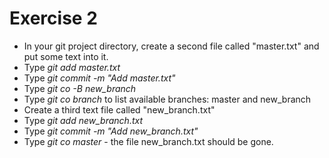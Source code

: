 Exercise 2
==========

* In your git project directory, create a second file called
  "master.txt" and put some text into it.
* Type *git add master.txt*
* Type *git commit -m "Add master.txt"*
* Type *git co -B new_branch*
* Type *git co branch* to list available branches: master and new_branch
* Create a third text file called "new_branch.txt"
* Type *git add new_branch.txt*
* Type *git commit -m "Add new_branch.txt"*
* Type *git co master* - the file new_branch.txt should be gone.
